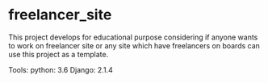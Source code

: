 # freelancer_site
This project develops for educational purpose considering if anyone wants to work on freelancer site or any site which have freelancers on boards can use this project as a template.

Tools:
python: 3.6
Django: 2.1.4
